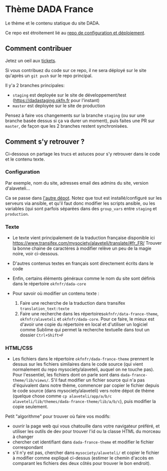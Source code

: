 # Thème DADA France

Le thème et le contenu statique du site DADA.

Ce repo est étroitement lié au [repo de configuration et déploiement](https://github.com/okfnfr/dada-core).

## Comment contribuer

Jetez un oeil aux [tickets](https://github.com/okfnfr/dada-france-theme/issues).

Si vous contribuez du code sur ce repo, il ne sera déployé sur le site qu'après un `git push` sur le repo principal.

Il y'a 2 branches principales:

- `staging` est deployée sur le site de développement/test (https://dadastaging.okfn.fr pour l'instant)
- `master` est deployée sur le site de production

Pensez à faire vos changements sur la branche `staging` (ou sur une branche basée dessus si ça va durer un moment), puis faites une PR sur `master`, de façon que les 2 branches restent synchronisées.


## Comment s'y retrouver ?

Ci-dessous on partage les trucs et astuces pour s'y retrouver dans le code et le contenu texte.

### Configuration

Par exemple, nom du site, adresses email des admins du site, version d'alaveteli...

Ca se passe dans [l'autre dépot](https://github.com/okfnfr/dada-core). Notez que tout est installé/configuré sur les serveurs via ansible, et qu'il faut donc modifier les scripts ansible, ou les variables (qui sont parfois séparées dans des `group_vars` entre `staging` et `production`.

### Texte

- Le texte vient principalement de la traduction française disponible ici https://www.transifex.com/mysociety/alaveteli/translate/#fr_FR/ Trouver la bonne chaine de caractères à modifier relève un peu de la magie noire, voir ci-dessous.

- D'autres  contenus textes en français sont directement écrits dans le code

- Enfin, certains éléments généraux comme le nom du site sont définis dans le répertoire `okfnfr/dada-core`

- Pour savoir où modifier un contenu texte :
  1. Faire une recherche de la traduction dans transifex `translation_text:texte`
  2. Faire une recherche dans les répertoires`okfnfr/data-france-theme`, `okfnfr/alaveteli` et `okfnfr/dada-core`. Pour ce faire, le mieux est d'avoir une copie du répertoire en local et d'utiliser un logiciel comme Sublime qui permet la recherche textuelle dans tout un dossier `Ctrl+Shift+F`

### HTML/CSS

- Les fichiers dans le répertoire `okfnfr/dada-france-theme` prennent le dessus sur les fichiers similaires dans le code source (qui vient normalement du repo mysociety/alaveteli, auquel on ne touche pas). Pour l'essentiel, les fichiers dont on parle sont dans `dada-france-theme/lib/views/`. S'il faut modifier un fichier source qui n'a pas d'équivalent dans notre thème, commencer par copier le fichier depuis le code source (dans mysociety/alaveteli) vers notre dépot de thème (quelque chose comme `cp alaveteli/app/a/b/c alaveteli/lib/themes/dada-france-theme/lib/a/b/c`), puis modifier la copie seulement.

Petit "algorithme" pour trouver où faire vos modifs:
- ouvrir la page web qui vous chatouille dans votre navigateur préféré, et utiliser les outils de dev pour trouver l'id ou la classe HTML du morceau à changer
- chercher cet identifiant dans `dada-france-theme` et modifier le fichier correspondant
- s'il n'y est pas, chercher dans `mysociety/alaveteli/` et copier le fichier à modifier comme expliqué ci-dessus (estimer le chemin d'accès en comparant les fichiers des deux côtés pour trouver le bon endroit).
